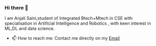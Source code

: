 ### Hi there 👋
I am Anjali Saini,student of Integrated Btech+Mtech in CSE with specialisation in Artificial Intelligence and Robotics , with keen interest in ML,DL and data science.
- 📫 How to reach me: Contact me directly on my [Email](anjalisaini302@gmail.com)
<!--.

**anjal05/anjal05** is a ✨ _special_ ✨ repository because its `README.md` (this file) appears on your GitHub profile
Here are some ideas to get you started:

- 🔭 I’m currently working on 
- 🌱 I’m currently learning ...
- 👯 I’m looking to collaborate on any data science or ML projects.
- 🤔 I’m looking for help with ...
- 💬 Ask me about ...
- 📫 How to reach me: Contact me directly on my [Email](anjalisaini302@gmail.com)
- 😄 Pronouns: ...
- ⚡ Fun fact: ...
-->
